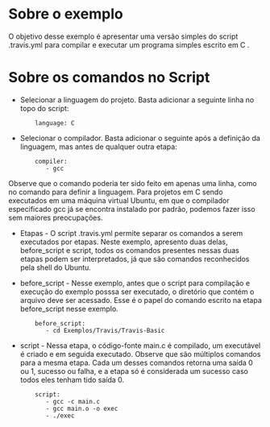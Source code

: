 # Sobre o exemplo
O objetivo desse exemplo é apresentar uma versão simples do script .travis.yml para compilar e executar um programa simples escrito em C .

# Sobre os comandos no Script

* Selecionar a linguagem do projeto. Basta adicionar a seguinte linha no topo do script:

          language: C
 
* Selecionar o compilador. Basta adicionar o seguinte após a definição da linguagem, mas antes de qualquer outra etapa:

          compiler:
             - gcc
           
 Observe que o comando poderia ter sido feito em apenas uma linha, como no comando para definir a linguagem. Para projetos em C sendo 
 executados em uma máquina virtual Ubuntu, em que o compilador especificado gcc já se encontra instalado por padrão, podemos fazer isso 
 sem maiores preocupações.
 
 * Etapas - O script .travis.yml permite separar os comandos a serem executados por etapas. Neste exemplo, apresento duas delas, 
 before_script e script, todos os comandos presentes nessas duas etapas podem ser interpretados, já que são comandos reconhecidos pela 
 shell do Ubuntu.
 
 * before_script - Nesse exemplo, antes que o script para compilação e execução do exemplo posssa ser executado, o diretório que contém o 
 arquivo deve ser acessado. Esse é o papel do comando escrito na etapa before_script nesse exemplo.
 
           before_script:
              - cd Exemplos/Travis/Travis-Basic
            
* script - Nessa etapa, o código-fonte main.c é compilado, um executável é criado e em seguida executado. Observe que são múltiplos 
comandos para a mesma etapa. Cada um desses comandos retorna uma saída 0 ou 1, sucesso ou falha, e a etapa só é considerada um sucesso 
caso todos eles tenham tido saída 0. 

          script:
             - gcc -c main.c
             - gcc main.o -o exec
             - ./exec


      


